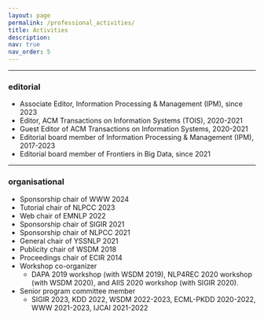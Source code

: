 ```yaml
---
layout: page
permalink: /professional_activities/
title: Activities
description: 
nav: true
nav_order: 5
---
```


---

### editorial
- Associate Editor, Information Processing & Management (IPM), since 2023
- Editor, ACM Transactions on Information Systems (TOIS), 2020-2021
- Guest Editor of ACM Transactions on Information Systems, 2020-2021
- Editorial board member of Information Processing & Management (IPM), 2017-2023
- Editorial board member of Frontiers in Big Data, since 2021

---

### organisational
- Sponsorship chair of WWW 2024
- Tutorial chair of NLPCC 2023
- Web chair of EMNLP 2022
- Sponsorship chair of SIGIR 2021
- Sponsorship chair of NLPCC 2021
- General chair of YSSNLP 2021
- Publicity chair of WSDM 2018
- Proceedings chair of ECIR 2014
- Workshop co-organizer
	- DAPA 2019 workshop (with WSDM 2019), NLP4REC 2020 workshop (with WSDM 2020), and AIIS 2020 workshop (with SIGIR 2020).
- Senior program committee member
	- SIGIR 2023, KDD 2022, WSDM 2022-2023, ECML-PKDD 2020-2022, WWW 2021-2023, IJCAI 2021-2022
